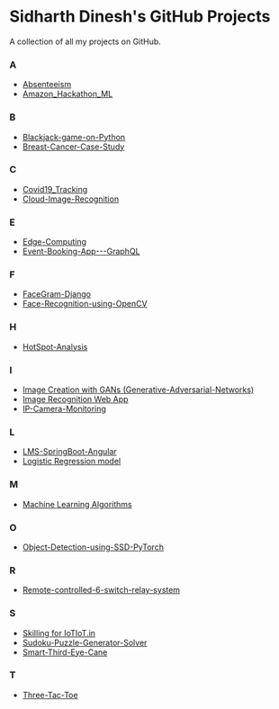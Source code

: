 # Sidharth Dinesh's GitHub Projects
A collection of all my projects on GitHub.

### A
- <a href="https://github.com/Sidharth-Dinesh/Absenteeism">Absenteeism</a>
- <a href="https://github.com/Sidharth-Dinesh/Amazon_Hackathon_ML">Amazon_Hackathon_ML</a>

### B
- <a href="https://github.com/Sidharth-Dinesh/Blackjack-game-on-Python">Blackjack-game-on-Python</a>
- <a href="https://github.com/Sidharth-Dinesh/Breast-Cancer-Case-Study">Breast-Cancer-Case-Study</a>

### C
- <a href="https://github.com/Sidharth-Dinesh/Covid19_Tracking">Covid19_Tracking</a>
- <a href="https://github.com/Sidharth-Dinesh/Cloud-Image-Recognition">Cloud-Image-Recognition</a>


### E
- <a href="https://github.com/Sidharth-Dinesh/Edge-Computing">Edge-Computing</a>
- <a href="https://github.com/Sidharth-Dinesh/Event-Booking-App---GraphQL">Event-Booking-App---GraphQL</a>

### F
- <a href="https://github.com/Sidharth-Dinesh/FaceGram-Django">FaceGram-Django</a>
- <a href="https://github.com/Sidharth-Dinesh/Face-Recognition-using-OpenCV">Face-Recognition-using-OpenCV</a>

### H
- <a href="https://github.com/Sidharth-Dinesh/HotSpot-Analysis">HotSpot-Analysis</a>

### I
- <a href="https://github.com/Sidharth-Dinesh/Image-Creation-with-GANs">Image Creation with GANs (Generative-Adversarial-Networks)</a>
- <a href="https://github.com/Sidharth-Dinesh/Image-Recognition-WebApp">Image Recognition Web App</a>
- <a href="https://github.com/Sidharth-Dinesh/IP-Camera-Monitoring">IP-Camera-Monitoring</a>

### L
- <a href="https://github.com/Sidharth-Dinesh/LMS-SpringBoot-Angular">LMS-SpringBoot-Angular</a>
- <a href="https://github.com/Sidharth-Dinesh/Titanic-Logistic-Regression">Logistic Regression model</a>

### M
- <a href="https://github.com/Sidharth-Dinesh/ML-Algorithms">Machine Learning Algorithms</a>

### O
- <a href="https://github.com/Sidharth-Dinesh/Object-Detection-using-SSD-PyTorch">Object-Detection-using-SSD-PyTorch</a>

### R
- <a href="https://github.com/Sidharth-Dinesh/Remote-controlled-6-switch-relay-system">Remote-controlled-6-switch-relay-system</a>

### S
- <a href="https://github.com/Sidharth-Dinesh/IoTIoT.in-Skilling">Skilling for IoTIoT.in</a>
- <a href="https://github.com/Sidharth-Dinesh/Sudoku-Puzzle-Generator-Solver">Sudoku-Puzzle-Generator-Solver</a>
- <a href="https://github.com/Sidharth-Dinesh/Smart-Third-Eye-Cane">Smart-Third-Eye-Cane</a>

### T
- <a href="https://github.com/Sidharth-Dinesh/three-tac-toe">Three-Tac-Toe</a>
